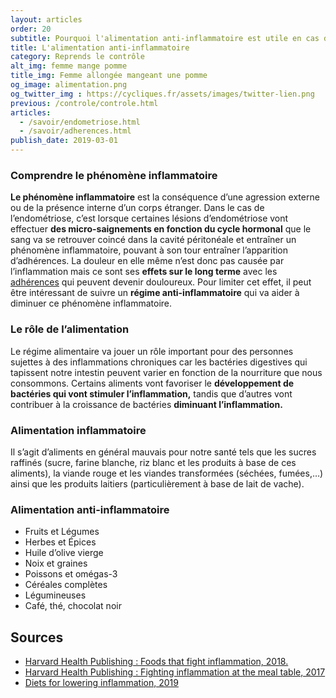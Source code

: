 ```yaml
---
layout: articles
order: 20
subtitle: Pourquoi l'alimentation anti-inflammatoire est utile en cas d'endométriose.
title: L'alimentation anti-inflammatoire
category: Reprends le contrôle
alt_img: femme mange pomme
title_img: Femme allongée mangeant une pomme
og_image: alimentation.png
og_twitter_img : https://cycliques.fr/assets/images/twitter-lien.png
previous: /controle/controle.html
articles:
  - /savoir/endometriose.html
  - /savoir/adherences.html
publish_date: 2019-03-01
---
```


### Comprendre le phénomène inflammatoire
**Le phénomène inflammatoire** est la conséquence d’une agression externe ou de la présence interne d’un corps étranger. Dans le cas de l’endométriose, c’est lorsque certaines lésions d’endométriose vont effectuer **des micro-saignements en fonction du cycle hormonal** que le sang va se retrouver coincé dans la cavité péritonéale et entraîner un phénomène inflammatoire, pouvant à son tour entraîner l’apparition d’adhérences.
La douleur en elle même n’est donc pas causée par l’inflammation mais ce sont ses **effets sur le long terme** avec les [adhérences](/savoir/adherences.html) qui peuvent devenir douloureux. Pour limiter cet effet, il peut être intéressant de suivre un **régime anti-inflammatoire** qui va aider à diminuer ce phénomène inflammatoire.

### Le rôle de l’alimentation
Le régime alimentaire va jouer un rôle important pour des personnes sujettes à des inflammations chroniques car les bactéries digestives qui tapissent notre intestin peuvent varier en fonction de la nourriture que nous consommons. Certains aliments vont favoriser le **développement de bactéries qui vont stimuler l’inflammation,** tandis que d’autres vont contribuer à la croissance de bactéries **diminuant l’inflammation.**
### Alimentation inflammatoire
Il s’agit d’aliments en général mauvais pour notre santé tels que les sucres raffinés (sucre, farine blanche, riz blanc et les produits à base de ces aliments), la viande rouge et les viandes transformées (séchées, fumées,…) ainsi que les produits laitiers (particulièrement à base de lait de vache).
### Alimentation anti-inflammatoire

* Fruits et Légumes
* Herbes et Épices
* Huile d’olive vierge
* Noix et graines
* Poissons et omégas-3
* Céréales complètes
* Légumineuses
* Café, thé, chocolat noir


## Sources
* <a href="https://www.health.harvard.edu/staying-healthy/foods-that-fight-inflammation">Harvard Health Publishing : Foods that fight inflammation, 2018.</a>
* <a href="https://www.health.harvard.edu/healthy-eating/fighting-inflammation-at-the-meal-table">Harvard Health Publishing : Fighting inflammation at the meal table, 2017</a>
* <a href="https://www.aarp.org/health/conditions-treatments/info-2019/diets-for-lowering-inflammation.html">Diets for lowering inflammation, 2019</a>
